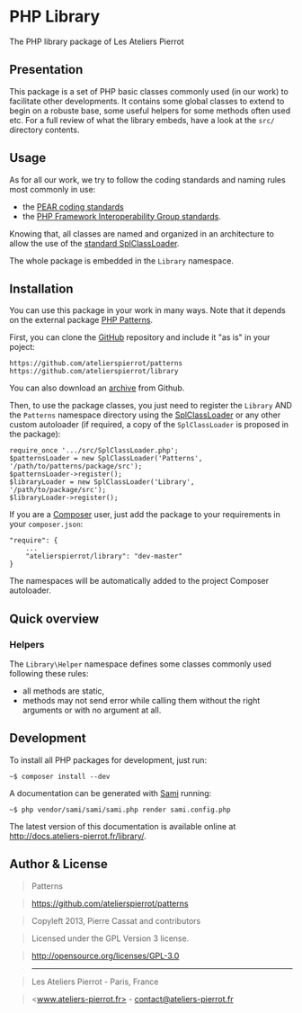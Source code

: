 PHP Library
===========

The PHP library package of Les Ateliers Pierrot


## Presentation

This package is a set of PHP basic classes commonly used (in our work) to facilitate
other developments. It contains some global classes to extend to begin on a robuste base,
some useful helpers for some methods often used etc. For a full review of what the library
embeds, have a look at the `src/` directory contents.


## Usage

As for all our work, we try to follow the coding standards and naming rules most commonly in use:

-   the [PEAR coding standards](http://pear.php.net/manual/en/standards.php)
-   the [PHP Framework Interoperability Group standards](https://github.com/php-fig/fig-standards).

Knowing that, all classes are named and organized in an architecture to allow the use of the
[standard SplClassLoader](https://gist.github.com/jwage/221634).

The whole package is embedded in the `Library` namespace.


## Installation

You can use this package in your work in many ways. Note that it depends on the external
package [PHP Patterns](https://github.com/atelierspierrot/patterns).

First, you can clone the [GitHub](https://github.com/atelierspierrot/library) repository
and include it "as is" in your poject:

    https://github.com/atelierspierrot/patterns
    https://github.com/atelierspierrot/library

You can also download an [archive](https://github.com/atelierspierrot/library/downloads)
from Github.

Then, to use the package classes, you just need to register the `Library` AND the `Patterns`
namespace directory using the [SplClassLoader](https://gist.github.com/jwage/221634) or
any other custom autoloader (if required, a copy of the `SplClassLoader` is proposed in
the package):

    require_once '.../src/SplClassLoader.php';
    $patternsLoader = new SplClassLoader('Patterns', '/path/to/patterns/package/src');
    $patternsLoader->register();
    $libraryLoader = new SplClassLoader('Library', '/path/to/package/src');
    $libraryLoader->register();

If you are a [Composer](http://getcomposer.org/) user, just add the package to your requirements
in your `composer.json`:

    "require": {
        ...
        "atelierspierrot/library": "dev-master"
    }

The namespaces will be automatically added to the project Composer autoloader.


## Quick overview

### Helpers

The `Library\Helper` namespace defines some classes commonly used following these rules:

- all methods are static,
- methods may not send error while calling them without the right arguments or with no
  argument at all.


## Development

To install all PHP packages for development, just run:

    ~$ composer install --dev

A documentation can be generated with [Sami](https://github.com/fabpot/Sami) running:

    ~$ php vendor/sami/sami/sami.php render sami.config.php

The latest version of this documentation is available online at <http://docs.ateliers-pierrot.fr/library/>.


## Author & License

>    Patterns

>    https://github.com/atelierspierrot/patterns

>    Copyleft 2013, Pierre Cassat and contributors

>    Licensed under the GPL Version 3 license.

>    http://opensource.org/licenses/GPL-3.0

>    ----

>    Les Ateliers Pierrot - Paris, France

>    <www.ateliers-pierrot.fr> - <contact@ateliers-pierrot.fr>
